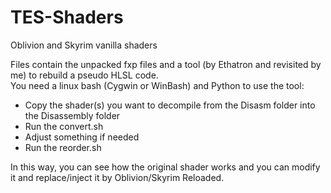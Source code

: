 # TES-Shaders
Oblivion and Skyrim vanilla shaders

Files contain the unpacked fxp files and a tool (by Ethatron and revisited by me) to rebuild a pseudo HLSL code.</br>
You need a linux bash (Cygwin or WinBash) and Python to use the tool:</br>
- Copy the shader(s) you want to decompile from the Disasm folder into the Disassembly folder
- Run the convert.sh
- Adjust something if needed
- Run the reorder.sh

In this way, you can see how the original shader works and you can modify it and replace/inject it by Oblivion/Skyrim Reloaded.